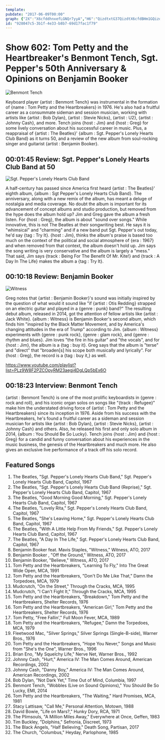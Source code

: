 ```yaml
---
template: 
pubdate: "2017-06-09T00:00"
graph: {"2X":"X6cfddhnxefLGNQr7yyA","H6":"QizdtxtG37QizdtX6cfdBHm1GQizdt97qipX6cfd97qipBHm1G","UN":"niZZszq8q0BMUEPniZZsBMUEPw37qxBMUEPFw07V"}
id: "928047c5-3b1f-4e33-b8b7-69d17fac1f79"
---
```






# Show 602: Tom Petty and the Heartbreaker's Benmont Tench, Sgt. Pepper's 50th Anniversary & Opinions on Benjamin Booker

![Benmont Tench](https://static.soundopinions.org/images/2017/benmonttench_web.jpg)

Keyboard player {artist : Benmont Tench} was instrumental in the formation of {name : Tom Petty and the Heartbreakers} in 1976. He's also had a fruitful career as a consummate sideman and session musician, working with artists like {artist : Bob Dylan}, {artist : Stevie Nicks}, {artist : U2}, {artist : Johnny Cash}, and more. Tench joins {host : Jim} and {host : Greg} for some lively conversation about his successful career in music. Plus, a reappraisal of {artist : The Beatles}' {album : Sgt. Pepper's Lonely Hearts Club Band} as it turns 50, and a review of the new album from soul-rocking singer and guitarist {artist : Benjamin Booker}.



## 00:01:45 Review: Sgt. Pepper's Lonely Hearts Club Band at 50

![Sgt. Pepper's Lonely Hearts Club Band](https://static.soundopinions.org/assets/602/2X0.jpg)

A half-century has passed since America first heard {artist : The Beatles}' eighth album, {album : Sgt Pepper's Lonely Hearts Club Band}. The anniversary, along with a new remix of the album, has meant a deluge of nostalgia and media coverage. No doubt the album is important for its advancement of concept albums and studio production, but removed from the hype does the album hold up? Jim and Greg gave the album a fresh listen. For {host : Greg}, the album is about "sound over songs." While innovative, this is not The Beatles at their songwriting best. He says it is "whimsical" and "charming" and if a new band put Sgt. Pepper's out today, he'd say {tag : Try It}. {host : Jim}, thinks the album's praise is based too much on the context of the political and social atmosphere of {era : 1967} and when removed from that context, the album doesn't hold up. Jim says the song writing is very conservative and the album is largely a "mess." That said, Jim says {track : Being For The Benefit Of Mr. Kite!} and {track : A Day In The Life} makes the album a  {tag : Try It}.



## 00:10:18 Review: Benjamin Booker

![Witness](https://static.soundopinions.org/assets/602/H60.jpg)

Greg notes that {artist : Benjamin Booker}'s sound was initially inspired by the question of what would it sound like "if {artist : Otis Redding} strapped on an electric guitar and played in a {genre : punk} band?" The resulting debut album, released in 2014, got the attention of fellow artists like {artist : Jack White}. {album : Witness} is Benjamin Booker's second album, which finds him "inspired by the Black Matter Movement, and by America's changing attitudes in the era of Trump" according to Jim. {album : Witness} experiments with {genre : punk rock}, {genre : glam rock}, and {genre : rhythm and blues}.  Jim loves "the fire in his guitar" and "the vocals", and for {host : Jim}, the album is a {tag : buy it}. Greg says that the album is "terse" and "direct" that "broaden[s] his scope both musically and lyrically". For {host : Greg}, the record is a {tag : buy it,} as well.

https://www.youtube.com/playlist?list=PLz9W8F2PZCOpyRM23aegj4DgLQp5bEx6O



## 00:18:23 Interview: Benmont Tench

{artist : Benmont Tench} is one of the most prolific keyboardists in {genre : rock and roll}, and his iconic organ solos on songs like "{track : Refugee}" make him the understated driving force of {artist : Tom Petty and the Heartbreakers} since its inception in 1976. Aside from his success with the Heartbreakers, he's found a fruitful career as a sideman and session musician for artists like {artist : Bob Dylan}, {artist : Stevie Nicks}, {artist : Johnny Cash} and others. Also, he released his first and only solo album in 2014, {album : You Should Be So Lucky}. Tench joins {host : Jim} and {host : Greg} for a candid and funny conversation about his experiences in the music business, the genesis of the Heartbreakers and much more. He also gives an exclusive live performance of a track off his solo record.



## Featured Songs

1. The Beatles, "Sgt. Pepper's Lonely Hearts Club Band," Sgt. Pepper's Lonely Hearts Club Band, Capitol, 1967
2. The Beatles, "Sgt. Pepper's Lonely Hearts Club Band (Reprise)," Sgt. Pepper's Lonely Hearts Club Band, Capitol, 1967
3. The Beatles, "Good Morning Good Morning," Sgt. Pepper's Lonely Hearts Club Band, Capitol, 1967
4. The Beatles, "Lovely Rita," Sgt. Pepper's Lonely Hearts Club Band, Capitol, 1967
5. The Beatles, "She's Leaving Home," Sgt. Pepper's Lonely Hearts Club Band, Capitol, 1967
6. The Beatles, "With A Little Help From My Friends," Sgt. Pepper's Lonely Hearts Club Band, Capitol, 1967
7. The Beatles, "A Day In The Life," Sgt. Pepper's Lonely Hearts Club Band, Capitol, 1967
8. Benjamin Booker feat. Mavis Staples, "Witness," Witness, ATO, 2017
9. Benjamin Booker , "Off the Ground," Witness, ATO, 2017
10. Benjamin Booker, "Believe," Witness, ATO, 2017
11. Tom Petty and the Heartbreakers, "Learning To Fly," Into The Great Wide Open, MCA, 1991
12. Tom Petty and the Heartbreakers, "Don't Do Me Like That," Damn the Torpedoes, MCA, 1979
13. Mudcrutch, "On the Street," Through the Cracks, MCA, 1995
14. Mudcrutch, "I Can't Fight It," Through the Cracks, MCA, 1995
15. Tom Petty and the Heartbreakers, "Breakdown," Tom Petty and the Heartbreakers, Shelter Records, 1976
16. Tom Petty and the Heartbreakers, "American Girl," Tom Petty and the Heartbreakers, Shelter Records, 1976
17. Tom Petty, "Free Fallin'," Full Moon Fever, MCA, 1989
18. Tom Petty and the Heartbreakers, "Refugee," Damn the Torpedoes, MCA, 1979
19. Fleetwood Mac, "Silver Springs," Silver Springs (Single-B-side), Warner Bros., 1976
20. Tom Petty and the Heartbreakers, "Hope You Never," Songs and Music from "She's the One", Warner Bros., 1996
21. Brian Eno, "My Squelchy Life," Nerve Net, Warner Bros., 1992
22. Johnny Cash, "Hurt," America IV: The Man Comes Around, American Recordings, 2002
23. Johnny Cash, "Danny Boy," America IV: The Man Comes Around, American Recordings, 2002
24. Bob Dylan, "Not Dark Yet," Time Out of Mind, Columbia, 1997
25. Benmont Tench, "Wobbles (Live on Sound Opinions)," You Should Be So Lucky, EMI, 2014
26. Tom Petty and the Heartbreakers, "The Waiting," Hard Promises, MCA, 1981
27. Stacy Lattisaw, "Call Me," Personal Attention, Motown, 1988
28. David Bowie, "Life on Mars?," Hunky Dory, RCA, 1971
29. The Plimsouls, "A Million Miles Away," Everywhere at Once, Geffen, 1983
30. Tim Buckley, "Dolphins," Sefronia, Discreet, 1973
31. The Black Angels, "Half Believing," Death Song, Partisan, 2017
32. The Church, "Columbus," Heyday, Parlophone, 1985